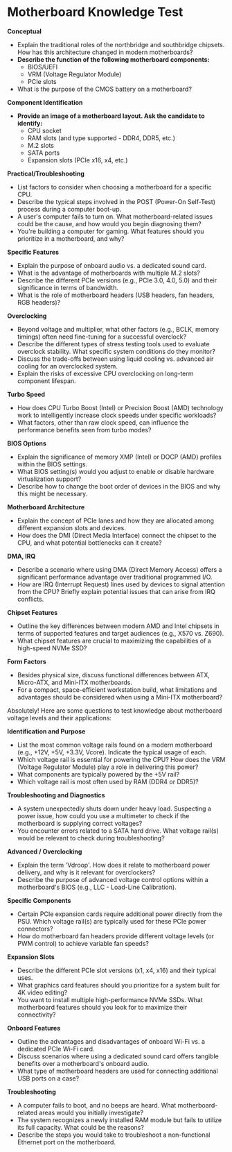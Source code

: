 # Motherboard Knowledge Test

**Conceptual** 
* Explain the traditional roles of the northbridge and southbridge chipsets. How has this architecture changed in modern motherboards?
* **Describe the function of the following motherboard components:** 
    * BIOS/UEFI
    * VRM (Voltage Regulator Module)
    * PCIe slots
* What is the purpose of the CMOS battery on a motherboard?

**Component Identification**
* **Provide an image of a motherboard layout. Ask the candidate to identify:**
    * CPU socket
    * RAM slots (and type supported - DDR4, DDR5, etc.)
    * M.2 slots
    * SATA ports 
    * Expansion slots (PCIe x16, x4, etc.)

**Practical/Troubleshooting**
* List factors to consider when choosing a motherboard for a specific CPU.
* Describe the typical steps involved in the POST (Power-On Self-Test) process during a computer boot-up.
* A user's computer fails to turn on. What motherboard-related issues could be the cause, and how would you begin diagnosing them?
* You're building a computer for gaming. What features should you prioritize in a motherboard, and why?

**Specific Features**
* Explain the purpose of onboard audio vs. a dedicated sound card.
* What is the advantage of motherboards with multiple M.2 slots?
* Describe the different PCIe versions (e.g., PCIe 3.0, 4.0, 5.0) and their significance in terms of bandwidth.
* What is the role of motherboard headers (USB headers, fan headers, RGB headers)?

**Overclocking**
* Beyond voltage and multiplier, what other factors (e.g., BCLK, memory timings) often need fine-tuning for a successful overclock?
* Describe the different types of stress testing tools used to evaluate overclock stability.  What specific system conditions do they monitor?
* Discuss the trade-offs between using liquid cooling vs. advanced air cooling for an overclocked system.
* Explain the risks of excessive CPU overclocking on long-term component lifespan.

**Turbo Speed**
* How does CPU Turbo Boost (Intel) or Precision Boost (AMD) technology work to intelligently increase clock speeds under specific workloads?
* What factors, other than raw clock speed, can influence the performance benefits seen from turbo modes?

**BIOS Options**
* Explain the significance of memory XMP (Intel) or DOCP (AMD) profiles within the BIOS settings.
* What BIOS setting(s) would you adjust to enable or disable hardware virtualization support?
* Describe how to change the boot order of devices in the BIOS and why this might be necessary. 

**Motherboard Architecture**
* Explain the concept of PCIe lanes and how they are allocated among different expansion slots and devices.
* How does the DMI (Direct Media Interface) connect the chipset to the CPU, and what potential bottlenecks can it create?

**DMA, IRQ**
* Describe a scenario where using DMA (Direct Memory Access) offers a significant performance advantage over traditional programmed I/O.
* How are IRQ (Interrupt Request) lines used by devices to signal attention from the CPU?  Briefly explain potential issues that can arise from IRQ conflicts.

**Chipset Features**
* Outline the key differences between modern AMD and Intel chipsets in terms of supported features and target audiences (e.g., X570 vs. Z690).
* What chipset features are crucial to maximizing the capabilities of a high-speed NVMe SSD?

**Form Factors**
* Besides physical size, discuss functional differences between ATX, Micro-ATX, and Mini-ITX motherboards.
* For a compact, space-efficient workstation build, what limitations and advantages should be considered when using a Mini-ITX motherboard?

Absolutely! Here are some questions to test knowledge about motherboard voltage levels and their applications:

**Identification and Purpose**
* List the most common voltage rails found on a modern motherboard (e.g., +12V, +5V, +3.3V, Vcore). Indicate the typical usage of each.
* Which voltage rail is essential for powering the CPU? How does the VRM (Voltage Regulator Module) play a role in delivering this power?
* What components are typically powered by the +5V rail?
* Which voltage rail is most often used by RAM (DDR4 or DDR5)?

**Troubleshooting and Diagnostics**
* A system unexpectedly shuts down under heavy load.  Suspecting a power issue, how could you use a multimeter to check if the motherboard is supplying correct voltages?
* You encounter errors related to a SATA hard drive. What voltage rail(s) would be relevant to check during troubleshooting?

**Advanced / Overclocking**
* Explain the term 'Vdroop'. How does it relate to motherboard power delivery, and why is it relevant for overclockers?
* Describe the purpose of advanced voltage control options within a motherboard's BIOS (e.g., LLC - Load-Line Calibration).

**Specific Components**
* Certain PCIe expansion cards require additional power directly from the PSU. Which voltage rail(s) are typically used for these PCIe power connectors?
* How do motherboard fan headers provide different voltage levels (or PWM control) to achieve variable fan speeds?

**Expansion Slots**
* Describe the different PCIe slot versions (x1, x4, x16) and their typical uses.
* What graphics card features should you prioritize for a system built for 4K video editing?
* You want to install multiple high-performance NVMe SSDs. What motherboard features should you look for to maximize their connectivity?

**Onboard Features**
* Outline the advantages and disadvantages of onboard Wi-Fi vs. a dedicated PCIe Wi-Fi card.
* Discuss scenarios where using a dedicated sound card offers tangible benefits over a motherboard's onboard audio.
* What type of motherboard headers are used for connecting additional USB ports on a case?

**Troubleshooting**
* A computer fails to boot, and no beeps are heard.  What motherboard-related areas would you initially investigate?
* The system recognizes a newly installed RAM module but fails to utilize its full capacity. What could be the reasons?
* Describe the steps you would take to troubleshoot a non-functional Ethernet port on the motherboard.

